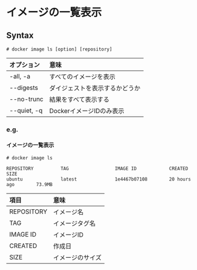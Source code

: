 # イメージの一覧表示
## Syntax
```
# docker image ls [option] [repository]
```
|オプション|意味|
|:---|:---|
|-all, -a|すべてのイメージを表示|
|--digests|ダイジェストを表示するかどうか|
|--no-trunc|結果をすべて表示する|
|--quiet, -q|DockerイメージIDのみ表示|
### e.g.
#### イメージの一覧表示
```
# docker image ls
```
```
REPOSITORY          TAG                 IMAGE ID            CREATED             SIZE
ubuntu              latest              1e4467b07108        20 hours ago        73.9MB
```
|項目|意味|
|:---|:---|
|REPOSITORY|イメージ名|
|TAG|イメージタグ名|
|IMAGE ID|イメージID|
|CREATED|作成日|
|SIZE|イメージのサイズ|
